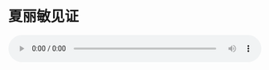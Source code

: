 # 夏丽敏见证

<audio style="width: 100%;" preload="false" controls controlslist="nodownload"><source src="http://file.simai.life/audio/mp3/old/27533.mp3" type="audio/mpeg">Your browser does not support the audio element.</audio>


